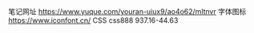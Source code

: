 笔记网址  https://www.yuque.com/youran-uiux9/ao4o62/mltnvr
字体图标  https://www.iconfont.cn/
CSS      css888
937.16-44.63
